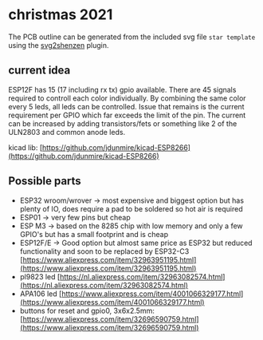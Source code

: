 # christmas 2021
The PCB outline can be generated from the included svg file `star template` using the [svg2shenzen](https://github.com/badgeek/svg2shenzhen) plugin.


## current idea
ESP12F has 15 (17 including rx tx) gpio available. There are 45 signals required to controll each color individually. By combining the same color every 5 leds, all leds can be controlled. Issue that remains is the current requirement per GPIO which far exceeds the limit of the pin.
The current can be increased by adding transistors/fets or something like 2 of the ULN2803 and common anode leds.


kicad lib: [https://github.com/jdunmire/kicad-ESP8266](https://github.com/jdunmire/kicad-ESP8266)
## Possible parts
- ESP32 wroom/wrover -> most expensive and biggest option but has plenty of IO, does require a pad to be soldered so hot air is required
- ESP01 -> very few pins but cheap
- ESP M3 -> based on the 8285 chip with low memory and only a few GPIO's but has a small footprint and is cheap
- ESP12F/E -> Good option but almost same price as ESP32 but reduced functionality and soon to be replaced by ESP32-C3 [https://www.aliexpress.com/item/32963951195.html](https://www.aliexpress.com/item/32963951195.html)
- pl9823 led [https://nl.aliexpress.com/item/32963082574.html](https://nl.aliexpress.com/item/32963082574.html)
- APA106 led [https://www.aliexpress.com/item/4001066329177.html](https://www.aliexpress.com/item/4001066329177.html)
- buttons for reset and gpio0, 3x6x2.5mm: [https://www.aliexpress.com/item/32696590759.html](https://www.aliexpress.com/item/32696590759.html)